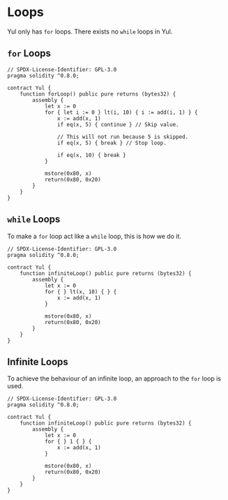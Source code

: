 # Loops

Yul only has `for` loops. There exists no `while` loops in Yul.

## `for` Loops

```solidity
// SPDX-License-Identifier: GPL-3.0
pragma solidity ^0.8.0;

contract Yul {
    function forLoop() public pure returns (bytes32) {
        assembly {
            let x := 0
            for { let i := 0 } lt(i, 10) { i := add(i, 1) } {
                x := add(x, 1)
                if eq(x, 5) { continue } // Skip value.

                // This will not run because 5 is skipped.
                if eq(x, 5) { break } // Stop loop.
                
                if eq(x, 10) { break }
            }
            
            mstore(0x80, x)
            return(0x80, 0x20)
        }
    }
}
```

## `while` Loops

To make a `for` loop act like a `while` loop, this is how we do it.

```solidity
// SPDX-License-Identifier: GPL-3.0
pragma solidity ^0.8.0;

contract Yul {
    function infiniteLoop() public pure returns (bytes32) {
        assembly {
            let x := 0
            for { } lt(x, 10) { } {
                x := add(x, 1)
            }
            
            mstore(0x80, x)
            return(0x80, 0x20)
        }
    }
}
```

## Infinite Loops

To achieve the behaviour of an infinite loop, an approach to the `for` loop is used.

```solidity
// SPDX-License-Identifier: GPL-3.0
pragma solidity ^0.8.0;

contract Yul {
    function infiniteLoop() public pure returns (bytes32) {
        assembly {
            let x := 0
            for { } 1 { } {
                x := add(x, 1)
            }
            
            mstore(0x80, x)
            return(0x80, 0x20)
        }
    }
}
```